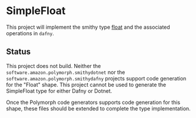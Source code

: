 # SimpleFloat

This project will implement the smithy type [float](https://smithy.io/2.0/spec/simple-types.html#float) and the associated operations in `dafny`.

## Status

This project does not build. Neither the `software.amazon.polymorph.smithydotnet` nor the `software.amazon.polymorph.smithydafny` projects support code generation for the "Float" shape. This project cannot be used to generate the SimpleFloat type for either Dafny or Dotnet.

Once the Polymorph code generators supports code generation for this shape, these files should be extended to complete the type implementation.
